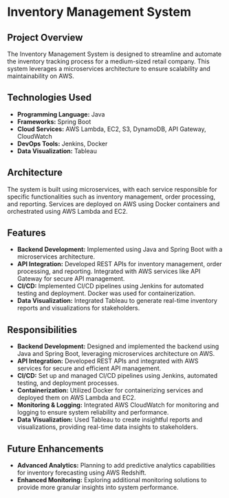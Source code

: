 # Inventory Management System

## Project Overview
The Inventory Management System is designed to streamline and automate the inventory tracking process for a medium-sized retail company. This system leverages a microservices architecture to ensure scalability and maintainability on AWS.

## Technologies Used
- **Programming Language:** Java
- **Frameworks:** Spring Boot
- **Cloud Services:** AWS Lambda, EC2, S3, DynamoDB, API Gateway, CloudWatch
- **DevOps Tools:** Jenkins, Docker
- **Data Visualization:** Tableau

## Architecture
The system is built using microservices, with each service responsible for specific functionalities such as inventory management, order processing, and reporting. Services are deployed on AWS using Docker containers and orchestrated using AWS Lambda and EC2.

## Features
- **Backend Development:** Implemented using Java and Spring Boot with a microservices architecture.
- **API Integration:** Developed REST APIs for inventory management, order processing, and reporting. Integrated with AWS services like API Gateway for secure API management.
- **CI/CD:** Implemented CI/CD pipelines using Jenkins for automated testing and deployment. Docker was used for containerization.
- **Data Visualization:** Integrated Tableau to generate real-time inventory reports and visualizations for stakeholders.

## Responsibilities
- **Backend Development:** Designed and implemented the backend using Java and Spring Boot, leveraging microservices architecture on AWS.
- **API Integration:** Developed REST APIs and integrated with AWS services for secure and efficient API management.
- **CI/CD:** Set up and managed CI/CD pipelines using Jenkins, automated testing, and deployment processes.
- **Containerization:** Utilized Docker for containerizing services and deployed them on AWS Lambda and EC2.
- **Monitoring & Logging:** Integrated AWS CloudWatch for monitoring and logging to ensure system reliability and performance.
- **Data Visualization:** Used Tableau to create insightful reports and visualizations, providing real-time data insights to stakeholders.

## Future Enhancements
- **Advanced Analytics:** Planning to add predictive analytics capabilities for inventory forecasting using AWS Redshift.
- **Enhanced Monitoring:** Exploring additional monitoring solutions to provide more granular insights into system performance.
